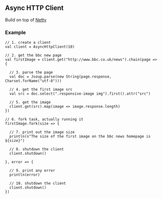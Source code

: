 ## Async HTTP Client

Build on top of [Netty](http://netty.io/)

### Example

    // 1. create a client
    val client = AsyncHttpClient(10)

    // 2. get the bbc new page
    val firstImage = client.get("http://www.bbc.co.uk/news").chain(page => {

      // 3. parse the page
      val doc = Jsoup.parse(new String(page.response, Charset.forName("utf-8")))

      // 4. get the first image src
      val src = doc.select(".responsive-image img").first().attr("src")

      // 5. get the image
      client.get(src).map(image => image.response.length)
    })

    // 6. fork task, actually running it
    firstImage.fork(size => {

      // 7. print out the image size
      println(s"The size of the first image on the bbc news homepage is ${size}")

      // 8. shutdown the client
      client.shutdown()

    }, error => {

      // 9. print any error
      println(error)

      // 10. shutdown the client
      client.shutdown()
    })
